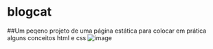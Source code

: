 # blogcat
##Um peqeno projeto de uma página estática para colocar em prática alguns conceitos html e css
![image](https://user-images.githubusercontent.com/69086171/111913756-38cd6880-8a4e-11eb-93b2-1d3f37d0df3e.png)
